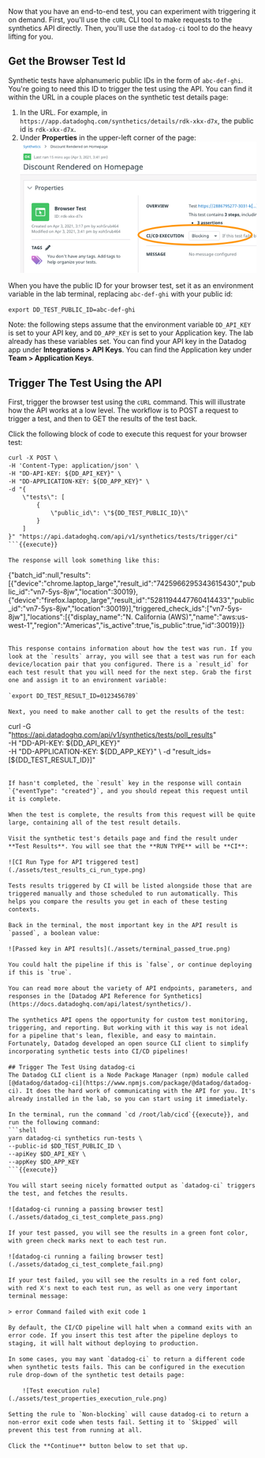 Now that you have an end-to-end test, you can experiment with triggering it on demand. First, you'll use the `cURL` CLI tool to make requests to the synthetics API directly. Then, you'll use the `datadog-ci` tool to do the heavy lifting for you.

## Get the Browser Test Id
Synthetic tests have alphanumeric public IDs in the form of `abc-def-ghi`. You're going to need this ID to trigger the test using the API. You can find it within the URL in a couple places on the synthetic test details page:

1. In the URL. For example, in `https://app.datadoghq.com/synthetics/details/rdk-xkx-d7x`, the public id is `rdk-xkx-d7x`. 
1. Under **Properties** in the upper-left corner of the page: 
    ![Synthetic test properties card](./assets/test_properties.png)

When you have the public ID for your browser test, set it as an environment variable in the lab terminal, replacing `abc-def-ghi` with your public id:

`export DD_TEST_PUBLIC_ID=abc-def-ghi`

Note: the following steps assume that the environment variable `DD_API_KEY` is set to your API key, and `DD_APP_KEY` is set to your Application key. The lab already has these variables set. You can find your API key in the Datadog app under **Integrations > API Keys**. You can find the Application key under **Team > Application Keys**.

## Trigger The Test Using the API
First, trigger the browser test using the `cURL` command. This will illustrate how the API works at a low level. The workflow is to POST a request to trigger a test, and then to GET the results of the test back. 

Click the following block of code to execute this request for your browser test:

```
curl -X POST \
-H 'Content-Type: application/json' \
-H "DD-API-KEY: ${DD_API_KEY}" \
-H "DD-APPLICATION-KEY: ${DD_APP_KEY}" \
-d "{
    \"tests\": [
        {
            \"public_id\": \"${DD_TEST_PUBLIC_ID}\"
        }
    ]
}" "https://api.datadoghq.com/api/v1/synthetics/tests/trigger/ci"
```{{execute}}

The response will look something like this:

```
{"batch_id":null,"results":[{"device":"chrome.laptop_large","result_id":"7425966295343615430","public_id":"vn7-5ys-8jw","location":30019},{"device":"firefox.laptop_large","result_id":"5281194447760414433","public_id":"vn7-5ys-8jw","location":30019}],"triggered_check_ids":["vn7-5ys-8jw"],"locations":[{"display_name":"N. California (AWS)","name":"aws:us-west-1","region":"Americas","is_active":true,"is_public":true,"id":30019}]}
```

This response contains information about how the test was run. If you look at the `results` array, you will see that a test was run for each device/location pair that you configured. There is a `result_id` for each test result that you will need for the next step. Grab the first one and assign it to an environment variable:

`export DD_TEST_RESULT_ID=0123456789`

Next, you need to make another call to get the results of the test:

```
curl -G \
    "https://api.datadoghq.com/api/v1/synthetics/tests/poll_results" \
    -H "DD-API-KEY: ${DD_API_KEY}" \
    -H "DD-APPLICATION-KEY: ${DD_APP_KEY}" \
    -d "result_ids=[${DD_TEST_RESULT_ID}]"
```{{execute}}

If hasn't completed, the `result` key in the response will contain `{"eventType": "created"}`, and you should repeat this request until it is complete.

When the test is complete, the results from this request will be quite large, containing all of the test result details. 

Visit the synthetic test's details page and find the result under **Test Results**. You will see that the **RUN TYPE** will be **CI**:

![CI Run Type for API triggered test](./assets/test_results_ci_run_type.png)

Tests results triggered by CI will be listed alongside those that are triggered manually and those scheduled to run automatically. This helps you compare the results you get in each of these testing contexts.

Back in the terminal, the most important key in the API result is `passed`, a boolean value:

![Passed key in API results](./assets/terminal_passed_true.png)

You could halt the pipeline if this is `false`, or continue deploying if this is `true`.

You can read more about the variety of API endpoints, parameters, and responses in the [Datadog API Reference for Synthetics](https://docs.datadoghq.com/api/latest/synthetics/).

The synthetics API opens the opportunity for custom test monitoring, triggering, and reporting. But working with it this way is not ideal for a pipeline that's lean, flexible, and easy to maintain. Fortunately, Datadog developed an open source CLI client to simplify incorporating synthetic tests into CI/CD pipelines!

## Trigger The Test Using datadog-ci
The Datadog CLI client is a Node Package Manager (npm) module called [@datadog/datadog-ci](https://www.npmjs.com/package/@datadog/datadog-ci). It does the hard work of communicating with the API for you. It's already installed in the lab, so you can start using it immediately. 

In the terminal, run the command `cd /root/lab/cicd`{{execute}}, and run the following command:
```shell
yarn datadog-ci synthetics run-tests \
--public-id $DD_TEST_PUBLIC_ID \
--apiKey $DD_API_KEY \
--appKey $DD_APP_KEY
```{{execute}}

You will start seeing nicely formatted output as `datadog-ci` triggers the test, and fetches the results. 

![datadog-ci running a passing browser test](./assets/datadog_ci_test_complete_pass.png)

If your test passed, you will see the results in a green font color, with green check marks next to each test run.

![datadog-ci running a failing browser test](./assets/datadog_ci_test_complete_fail.png)

If your test failed, you will see the results in a red font color, with red X's next to each test run, as well as one very important terminal message:

> error Command failed with exit code 1

By default, the CI/CD pipeline will halt when a command exits with an error code. If you insert this test after the pipeline deploys to staging, it will halt without deploying to production. 

In some cases, you may want `datadog-ci` to return a different code when synthetic tests fails. This can be configured in the execution rule drop-down of the synthetic test details page:

    ![Test execution rule](./assets/test_properties_execution_rule.png)

Setting the rule to `Non-blocking` will cause datadog-ci to return a non-error exit code when tests fail. Setting it to `Skipped` will prevent this test from running at all.

Click the **Continue** button below to set that up.
